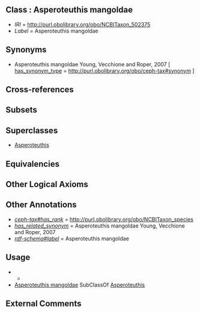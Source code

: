 
## Class : Asperoteuthis mangoldae

 * *IRI* = http://purl.obolibrary.org/obo/NCBITaxon_502375
 * *Label* = Asperoteuthis mangoldae

## Synonyms

 * Asperoteuthis mangoldae Young, Vecchione and Roper, 2007 [ [has_synonym_type](../../pe/oboInOwl#hasSynonymType.md) = http://purl.obolibrary.org/obo/ceph-tax#synonym ]

## Cross-references


## Subsets


## Superclasses

 * [Asperoteuthis](../../NCBITaxon/68/NCBITaxon_502368.md)

## Equivalencies


## Other Logical Axioms


## Other Annotations

 * *[ceph-tax#has_rank](../../ceph-tax#has/nk/ceph-tax#has_rank.md)* = http://purl.obolibrary.org/obo/NCBITaxon_species
 * *[has_related_synonym](../../ym/oboInOwl#hasRelatedSynonym.md)* = Asperoteuthis mangoldae Young, Vecchione and Roper, 2007
 * *[rdf-schema#label](../../el/rdf-schema#label.md)* = Asperoteuthis mangoldae

## Usage

 * -
 * [Asperoteuthis mangoldae](../../NCBITaxon/75/NCBITaxon_502375.md) SubClassOf [Asperoteuthis](../../NCBITaxon/68/NCBITaxon_502368.md)

## External Comments

